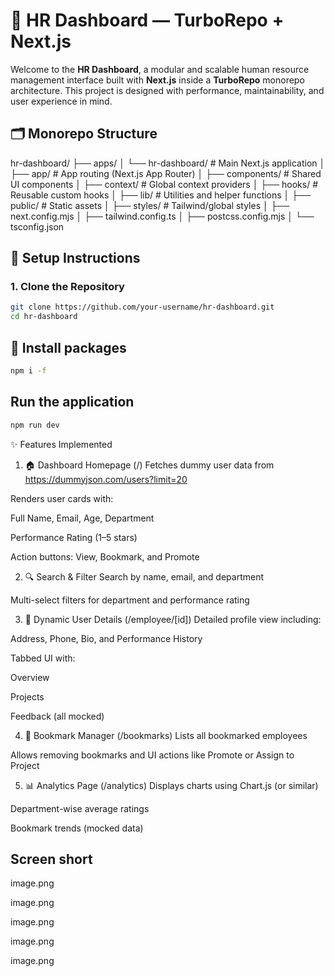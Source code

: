 # 🧠 HR Dashboard — TurboRepo + Next.js

Welcome to the **HR Dashboard**, a modular and scalable human resource management interface built with **Next.js** inside a **TurboRepo** monorepo architecture. This project is designed with performance, maintainability, and user experience in mind.

## 🗂️ Monorepo Structure
hr-dashboard/
├── apps/
│ └── hr-dashboard/ # Main Next.js application
│ ├── app/ # App routing (Next.js App Router)
│ ├── components/ # Shared UI components
│ ├── context/ # Global context providers
│ ├── hooks/ # Reusable custom hooks
│ ├── lib/ # Utilities and helper functions
│ ├── public/ # Static assets
│ ├── styles/ # Tailwind/global styles
│ ├── next.config.mjs
│ ├── tailwind.config.ts
│ ├── postcss.config.mjs
│ └── tsconfig.json

## 🚀 Setup Instructions

### 1. Clone the Repository

```bash
git clone https://github.com/your-username/hr-dashboard.git
cd hr-dashboard
```

## 🚀 Install packages
```bash
npm i -f
```

## Run the application 
```bash
npm run dev
```

✨ Features Implemented
1. 🏠 Dashboard Homepage (/)
Fetches dummy user data from https://dummyjson.com/users?limit=20

Renders user cards with:

Full Name, Email, Age, Department

Performance Rating (1–5 stars)

Action buttons: View, Bookmark, and Promote

2. 🔍 Search & Filter
Search by name, email, and department

Multi-select filters for department and performance rating

3. 👤 Dynamic User Details (/employee/[id])
Detailed profile view including:

Address, Phone, Bio, and Performance History

Tabbed UI with:

Overview

Projects

Feedback (all mocked)

4. 📌 Bookmark Manager (/bookmarks)
Lists all bookmarked employees

Allows removing bookmarks and UI actions like Promote or Assign to Project

5. 📊 Analytics Page (/analytics)
Displays charts using Chart.js (or similar)

Department-wise average ratings

Bookmark trends (mocked data)

## Screen short

image.png

image.png

image.png

image.png

image.png